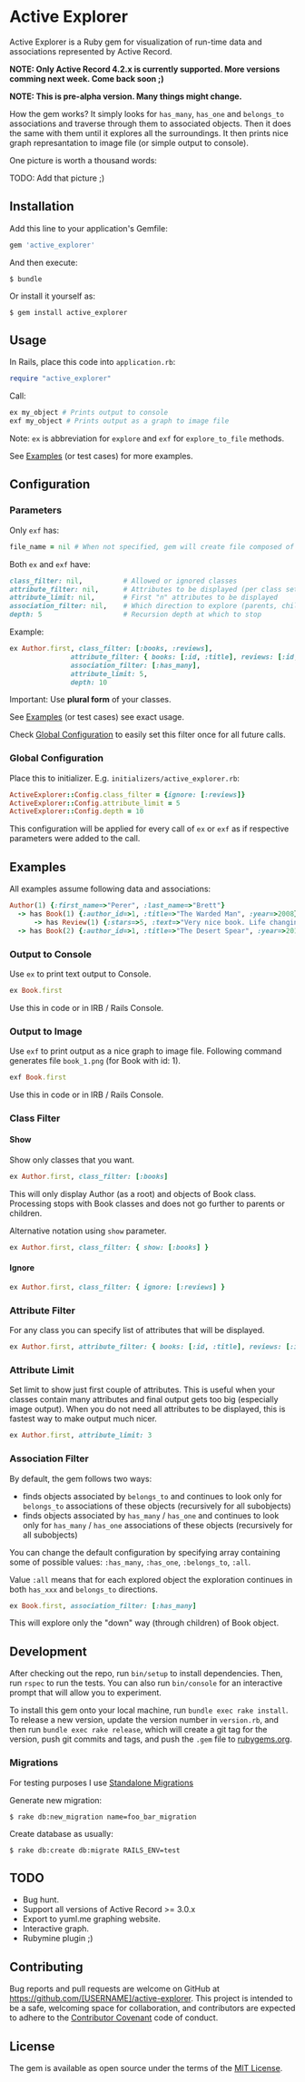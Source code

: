 # Active Explorer

Active Explorer is a Ruby gem for visualization of run-time data and associations represented by Active Record.

**NOTE: Only Active Record 4.2.x is currently supported. More versions comming next week. Come back soon ;)** 

**NOTE: This is pre-alpha version. Many things might change.** 

How the gem works? It simply looks for `has_many`, `has_one` and `belongs_to` associations 
and traverse through them to associated objects. Then it does the same with them until it explores all the surroundings.
It then prints nice graph represantation to image file (or simple output to console).

One picture is worth a thousand words:

TODO: Add that picture ;)

## Installation

Add this line to your application's Gemfile:

```ruby
gem 'active_explorer'
```

And then execute:

```
$ bundle
```

Or install it yourself as:

```
$ gem install active_explorer
```

## Usage

In Rails, place this code into `application.rb`:

```ruby
require "active_explorer"
```

Call:

```ruby
ex my_object # Prints output to console
exf my_object # Prints output as a graph to image file
```

Note: `ex` is abbreviation for `explore` and `exf` for `explore_to_file` methods.

See [Examples](#Examples) (or test cases) for more examples.

## Configuration

### Parameters

Only `exf` has:

```ruby
file_name = nil # When not specified, gem will create file composed of "object class" and "object id", e.g. "book_12.png"
```

Both `ex` and `exf` have: 

```ruby
class_filter: nil,          # Allowed or ignored classes 
attribute_filter: nil,      # Attributes to be displayed (per class setting)
attribute_limit: nil,       # First "n" attributes to be displayed
association_filter: nil,    # Which direction to explore (parents, children, all)?
depth: 5                    # Recursion depth at which to stop
```

Example:

```ruby
ex Author.first, class_filter: [:books, :reviews],          
               attribute_filter: { books: [:id, :title], reviews: [:id, :text] }, 
               association_filter: [:has_many], 
               attribute_limit: 5,
               depth: 10
```

Important: Use **plural form** of your classes.

See [Examples](#Examples) (or test cases) see exact usage.

Check [Global Configuration](#Global) to easily set this filter once for all future calls.

### Global Configuration

Place this to initializer. E.g. `initializers/active_explorer.rb`:

```ruby
ActiveExplorer::Config.class_filter = {ignore: [:reviews]}
ActiveExplorer::Config.attribute_limit = 5
ActiveExplorer::Config.depth = 10
```

This configuration will be applied for every call of `ex` or `exf` as if respective parameters were added to the call.

## Examples

All examples assume following data and associations:

```ruby
Author(1) {:first_name=>"Perer", :last_name=>"Brett"}
  -> has Book(1) {:author_id=>1, :title=>"The Warded Man", :year=>2008}
      -> has Review(1) {:stars=>5, :text=>"Very nice book. Life changing experience.", :book_id=>1}
  -> has Book(2) {:author_id=>1, :title=>"The Desert Spear", :year=>2010}
```

### Output to Console

Use `ex` to print text output to Console.

```ruby
ex Book.first
```

Use this in code or in IRB / Rails Console.

### Output to Image

Use `exf` to print output as a nice graph to image file. Following command generates file `book_1.png` (for Book with id: 1).

```ruby
exf Book.first
```

Use this in code or in IRB / Rails Console.

### Class Filter

#### Show

Show only classes that you want.

```ruby
ex Author.first, class_filter: [:books]
```

This will only display Author (as a root) and objects of Book class. Processing stops with Book classes and does not go further to parents or children.

Alternative notation using `show` parameter.

```ruby
ex Author.first, class_filter: { show: [:books] }
```

#### Ignore

```ruby
ex Author.first, class_filter: { ignore: [:reviews] }
```

### Attribute Filter

For any class you can specify list of attributes that will be displayed.

```ruby
ex Author.first, attribute_filter: { books: [:id, :title], reviews: [:id] }
```

### Attribute Limit

Set limit to show just first couple of attributes. This is useful when your classes contain many attributes and final output gets too big (especially image output). When you do not need all attributes to be displayed, this is fastest way to make output much nicer.

```ruby
ex Author.first, attribute_limit: 3
```

### Association Filter

By default, the gem follows two ways:

- finds objects associated by `belongs_to` and continues to look only for `belongs_to` associations of these objects (recursively for all subobjects) 
- finds objects associated by `has_many` / `has_one` and continues to look only for `has_many` / `has_one` associations of these objects (recursively for all subobjects) 

You can change the default configuration by specifying array containing some of possible values: `:has_many`, `:has_one`, `:belongs_to`, `:all`.

Value `:all` means that for each explored object the exploration continues in both `has_xxx` and `belongs_to` directions.

```ruby
ex Book.first, association_filter: [:has_many]
```

This will explore only the "down" way (through children) of Book object.

## Development

After checking out the repo, run `bin/setup` to install dependencies. Then, run `rspec` to run the tests. You can also run `bin/console` for an interactive prompt that will allow you to experiment.

To install this gem onto your local machine, run `bundle exec rake install`. To release a new version, update the version number in `version.rb`, and then run `bundle exec rake release`, which will create a git tag for the version, push git commits and tags, and push the `.gem` file to [rubygems.org](https://rubygems.org).

### Migrations

For testing purposes I use [Standalone Migrations](https://github.com/thuss/standalone-migrations)

Generate new migration:

```
$ rake db:new_migration name=foo_bar_migration
```

Create database as usually:

```
$ rake db:create db:migrate RAILS_ENV=test
```

## TODO

- Bug hunt.
- Support all versions of Active Record >= 3.0.x
- Export to yuml.me graphing website.
- Interactive graph.
- Rubymine plugin ;)

## Contributing

Bug reports and pull requests are welcome on GitHub at https://github.com/[USERNAME]/active-explorer. This project is intended to be a safe, welcoming space for collaboration, and contributors are expected to adhere to the [Contributor Covenant](contributor-covenant.org) code of conduct.


## License

The gem is available as open source under the terms of the [MIT License](http://opensource.org/licenses/MIT).

